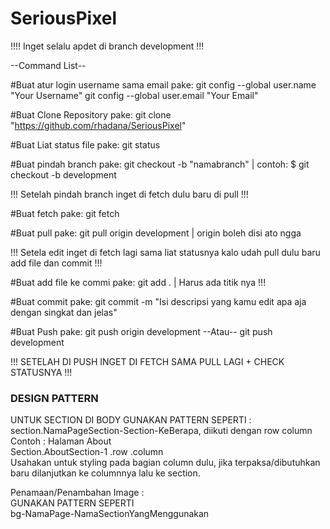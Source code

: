 # SeriousPixel

!!!! Inget selalu apdet di branch development !!!


--Command List--

#Buat atur login username sama email pake:
  git config --global user.name "Your Username" 
  git config --global user.email "Your Email"

#Buat Clone Repository pake:
  git clone "https://github.com/rhadana/SeriousPixel"

#Buat Liat status file pake:
  git status

#Buat pindah branch pake:
  git checkout -b "namabranch"   | contoh: $ git checkout -b development

!!! Setelah pindah branch inget di fetch dulu baru di pull !!!

#Buat fetch pake:
 git fetch 
 
#Buat pull pake:
  git pull origin development    |  origin boleh disi ato ngga


!!! Setela edit inget di fetch lagi sama liat statusnya kalo udah pull dulu baru add file dan commit !!! 

#Buat add file ke commi pake:
  git add .   |   Harus ada titik nya !!!

#Buat commit pake:
  git commit -m "Isi descripsi yang kamu edit apa aja dengan singkat dan jelas"

#Buat Push pake:
  git push origin development 
   --Atau--
  git push development


!!! SETELAH DI PUSH INGET DI FETCH SAMA PULL LAGI + CHECK STATUSNYA !!!

### DESIGN PATTERN ##

UNTUK SECTION DI BODY GUNAKAN PATTERN SEPERTI :  
section.NamaPageSection-Section-KeBerapa, diikuti dengan row column    
Contoh : Halaman About  
Section.AboutSection-1 .row .column  
Usahakan untuk styling pada bagian column dulu, jika terpaksa/dibutuhkan baru dilanjutkan ke columnnya lalu ke section.  
  
Penamaan/Penambahan Image :   
GUNAKAN PATTERN SEPERTI   
bg-NamaPage-NamaSectionYangMenggunakan  


